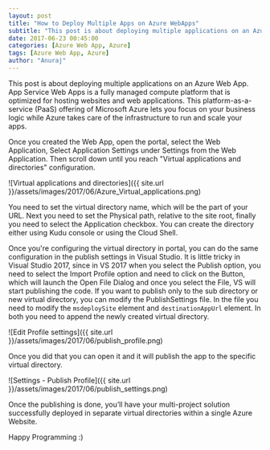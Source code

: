 ```yaml
---
layout: post
title: "How to Deploy Multiple Apps on Azure WebApps"
subtitle: "This post is about deploying multiple applications on an Azure Web App. App Service Web Apps is a fully managed compute platform that is optimized for hosting websites and web applications. This platform-as-a-service (PaaS) offering of Microsoft Azure lets you focus on your business logic while Azure takes care of the infrastructure to run and scale your apps."
date: 2017-06-23 00:45:00
categories: [Azure Web App, Azure]
tags: [Azure Web App, Azure]
author: "Anuraj"
---
```

This post is about deploying multiple applications on an Azure Web App. App Service Web Apps is a fully managed compute platform that is optimized for hosting websites and web applications. This platform-as-a-service (PaaS) offering of Microsoft Azure lets you focus on your business logic while Azure takes care of the infrastructure to run and scale your apps.

Once you created the Web App, open the portal, select the Web Application, Select Application Settings under Settings from the Web Application. Then scroll down until you reach "Virtual applications and directories" configuration.

![Virtual applications and directories]({{ site.url }}/assets/images/2017/06/Azure_Virtual_applications.png)

You need to set the virtual directory name, which will be the part of your URL. Next you need to set the Physical path, relative to the site root, finally you need to select the Application checkbox. You can create the directory either using Kudu console or using the Cloud Shell.

Once you're configuring the virtual directory in portal, you can do the same configuration in the publish settings in Visual Studio. It is little tricky in Visual Studio 2017, since in VS 2017 when you select the Publish option, you need to select the Import Profile option and need to click on the Button, which will launch the Open File Dialog and once you select the File, VS will start publishing the code. If you want to publish only to the sub directory or new virtual directory, you can modify the PublishSettings file. In the file you need to modify the `msdeploySite` element and `destinationAppUrl` element. In both you need to append the newly created virtual directory.

![Edit Profile settings]({{ site.url }}/assets/images/2017/06/publish_profile.png)

Once you did that you can open it and it will publish the app to the specific virtual directory.

![Settings - Publish Profile]({{ site.url }}/assets/images/2017/06/publish_settings.png)

Once the publishing is done, you’ll have your multi-project solution successfully deployed in separate virtual directories within a single Azure Website.

Happy Programming :)